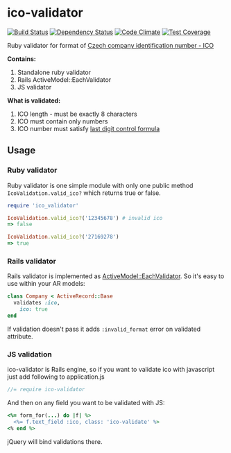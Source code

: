 ico-validator
=============

[![Build Status](https://travis-ci.org/ucetnictvi-on-line/ico-validator.svg?branch=master)](https://travis-ci.org/ucetnictvi-on-line/ico-validator) 
[![Dependency Status](https://gemnasium.com/ucetnictvi-on-line/ico-validator.svg)](https://gemnasium.com/ucetnictvi-on-line/ico-validator)
[![Code Climate](https://codeclimate.com/github/ucetnictvi-on-line/ico-validator/badges/gpa.svg)](https://codeclimate.com/github/ucetnictvi-on-line/ico-validator) 
[![Test Coverage](https://codeclimate.com/github/ucetnictvi-on-line/ico-validator/badges/coverage.svg)](https://codeclimate.com/github/ucetnictvi-on-line/ico-validator)



Ruby validator for format of [Czech company identification number - ICO](http://cs.wikipedia.org/wiki/Identifika%C4%8Dn%C3%AD_%C4%8D%C3%ADslo_osoby)

**Contains:**

1. Standalone ruby validator
2. Rails ActiveModel::EachValidator
3. JS validator

**What is validated:**

1. ICO length - must be exactly 8 characters
2. ICO must contain only numbers
3. ICO number must satisfy [last digit control formula ](http://www.cssz.cz/cz/e-podani/pro-vyvojare/definice-druhu-e-podani/p-o/logicke-testy-datove-vety.htm)

## Usage
### Ruby validator
Ruby validator is one simple module with only one public method `IcoValidation.valid_ico?` which returns true or false.

```ruby
require 'ico_validator'

IcoValidation.valid_ico?('12345678') # invalid ico
=> false

IcoValidation.valid_ico?('27169278')
=> true

```

### Rails validator
Rails validator is implemented as [ActiveModel::EachValidator](http://api.rubyonrails.org/classes/ActiveModel/Validator.html). So it's easy to use within your AR models:

```ruby
class Company < ActiveRecord::Base
  validates :ico,
    ico: true
end
```
If validation doesn't pass it adds `:invalid_format` error on validated attribute.

### JS validation
ico-validator is Rails engine, so if you want to validate ico with javascript just add following to application.js
```js
//= require ico-validator
```

And then on any field you want to be validated with JS:
```ruby
<%= form_for(...) do |f| %>
  <%= f.text_field :ico, class: 'ico-validate' %>
<% end %>
```
jQuery will bind validations there.
